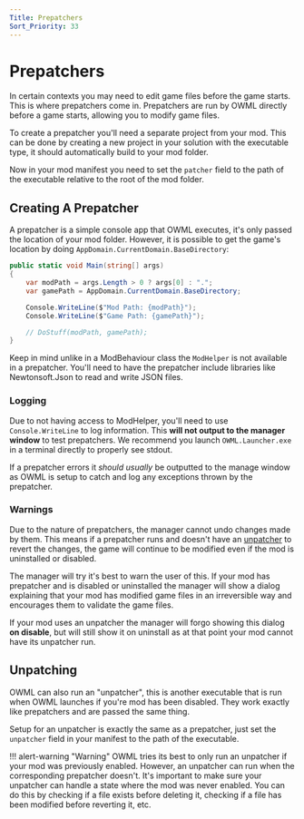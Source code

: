 ```yaml
---
Title: Prepatchers
Sort_Priority: 33
---
```


# Prepatchers

In certain contexts you may need to edit game files before the game starts. This is where
prepatchers come in. Prepatchers are run by OWML directly before a game starts, allowing you to modify game files.

To create a prepatcher you'll need a separate project from your mod. This can be done by creating a new project in your solution with the executable type, it should automatically build to your mod folder.

Now in your mod manifest you need to set the `patcher` field to the path of the executable relative to the root of the
mod folder.

## Creating A Prepatcher

A prepatcher is a simple console app that OWML executes, it's only passed the location of your mod folder.
However, it is possible to get the game's location by doing `AppDomain.CurrentDomain.BaseDirectory`:

```csharp
public static void Main(string[] args)
{
    var modPath = args.Length > 0 ? args[0] : ".";
    var gamePath = AppDomain.CurrentDomain.BaseDirectory;

    Console.WriteLine($"Mod Path: {modPath}");
    Console.WriteLine($"Game Path: {gamePath}");

    // DoStuff(modPath, gamePath);
}
```

Keep in mind unlike in a ModBehaviour class the `ModHelper` is not available in a prepatcher.
You'll need to have the prepatcher include libraries like Newtonsoft.Json to read and write JSON files.

### Logging

Due to not having access to ModHelper, you'll need to use `Console.WriteLine` to log information.
This **will not output to the manager window** to test prepatchers. We recommend you launch `OWML.Launcher.exe` in a
terminal directly to properly see stdout.

If a prepatcher errors it *should usually* be outputted to the manage window as OWML is setup to catch and
log any exceptions thrown by the prepatcher.

### Warnings

Due to the nature of prepatchers, the manager cannot undo changes made by them. This means if a prepatcher runs
and doesn't have an [unpatcher](#unpatching) to revert the changes, the game will continue to be modified even if the
mod is uninstalled or disabled.

The manager will try it's best to warn the user of this. If your mod has prepatcher and
is disabled or uninstalled the manager will show a dialog explaining that
your mod has modified game files in an irreversible way and encourages them to validate the game files.

If your mod uses an unpatcher the manager will forgo showing this dialog **on disable**, but will still show it on uninstall
as at that point your mod cannot have its unpatcher run.

## Unpatching

OWML can also run an "unpatcher", this is another executable that is run when OWML launches if you're mod has been disabled.
They work exactly like prepatchers and are passed the same thing.

Setup for an unpatcher is exactly the same as a prepatcher, just set the `unpatcher` field in your manifest to the path of the executable.

!!! alert-warning "Warning"
    OWML tries its best to only run an unpatcher if your mod was previously enabled. However, an unpatcher can run when the corresponding prepatcher doesn't. It's important to make sure your unpatcher can handle a state where the mod was never enabled. You can do this by checking if a file exists before deleting it, checking if a file has been modified before reverting it, etc.
